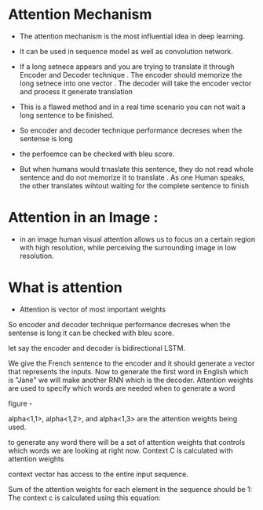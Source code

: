# Attention Mechanism 
* The attention mechanism is the  most influential idea in deep learning.
* It can be used in sequence model as well as convolution network.

* If a long setnece appears and you are trying to translate it through Encoder and Decoder technique .
The encoder should memorize the long setnece  into one vector . 
The decoder will  take the encoder vector and  process it generate translation
* This is a flawed method and in a real time scenario you can not wait a long sentence to be finished.
* So encoder and decoder technique performance decreses when the sentense is long 
* the perfoemce can be checked with bleu score.

* But when humans would trnaslate this sentence, they do not read whole sentence and do not memorize it to translate .
 As one Human speaks, the other translates wihtout waiting for the complete sentence to finish
# Attention in an Image :
* in an image human visual attention allows us to focus on a certain region with high resolution,
 while perceiving the surrounding image in low resolution.

# What is attention 
* Attention is vector of  most important  weights

So encoder and decoder technique performance decreses when the sentense is long
it can be checked with bleu score.

let say the encoder and decoder is bidirectional LSTM.

We give the French sentence to the encoder and it should generate a vector that represents the inputs.
Now to generate the first word in English which is "Jane" we will make another RNN which is the decoder.
Attention weights are used to specify which words are needed when to generate a word

figure - 

alpha<1,1>, alpha<1,2>, and alpha<1,3> are the attention weights being used.

to generate any word there will be a set of attention weights that controls which words we are looking at right now.
Context C is calculated with attention weights

context vector has access to the entire input sequence.

Sum of the attention weights for each element in the sequence should be 1:
The context c is calculated using this equation:



